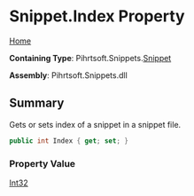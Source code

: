 # Snippet\.Index Property

[Home](../../../../README.md)

**Containing Type**: Pihrtsoft\.Snippets\.[Snippet](../README.md)

**Assembly**: Pihrtsoft\.Snippets\.dll

## Summary

Gets or sets index of a snippet in a snippet file\.

```csharp
public int Index { get; set; }
```

### Property Value

[Int32](https://docs.microsoft.com/en-us/dotnet/api/system.int32)

